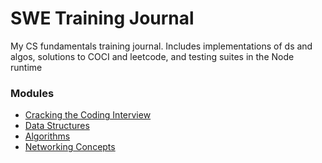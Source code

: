 # SWE Training Journal

My CS fundamentals training journal. Includes implementations of ds and algos, solutions to COCI and leetcode, and testing suites in the Node runtime

### Modules

- [Cracking the Coding Interview](coci/)
- [Data Structures](ds/README.md)
- [Algorithms](algos/README.md)
- [Networking Concepts](networking/README.md)
